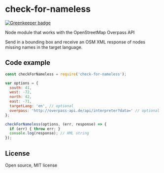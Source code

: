 # check-for-nameless

[![Greenkeeper badge](https://badges.greenkeeper.io/mapmeld/check-for-nameless.svg)](https://greenkeeper.io/)

Node module that works with the OpenStreetMap Overpass API

Send in a bounding box and receive an OSM XML response of nodes missing names
in the target language.

## Code example

```javascript
const checkForNameless = require('check-for-nameless');

var options = {
  south: 41,
  west: -72,
  north: 42,
  east: -71,
  targetLang: 'en', // optional
  overpass: 'http://overpass-api.de/api/interpreter?data=' // optional
};

checkForNameless(options, (err, response) => {
  if (err) { throw err; }
  console.log(response); // XML string
});
```

## License

Open source, MIT license
